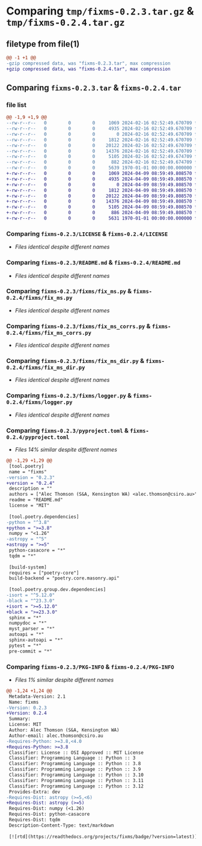 # Comparing `tmp/fixms-0.2.3.tar.gz` & `tmp/fixms-0.2.4.tar.gz`

## filetype from file(1)

```diff
@@ -1 +1 @@
-gzip compressed data, was "fixms-0.2.3.tar", max compression
+gzip compressed data, was "fixms-0.2.4.tar", max compression
```

## Comparing `fixms-0.2.3.tar` & `fixms-0.2.4.tar`

### file list

```diff
@@ -1,9 +1,9 @@
--rw-r--r--   0        0        0     1069 2024-02-16 02:52:49.670709 fixms-0.2.3/LICENSE
--rw-r--r--   0        0        0     4935 2024-02-16 02:52:49.670709 fixms-0.2.3/README.md
--rw-r--r--   0        0        0        0 2024-02-16 02:52:49.670709 fixms-0.2.3/fixms/__init__.py
--rw-r--r--   0        0        0     1812 2024-02-16 02:52:49.670709 fixms-0.2.3/fixms/fix_ms.py
--rw-r--r--   0        0        0    20122 2024-02-16 02:52:49.670709 fixms-0.2.3/fixms/fix_ms_corrs.py
--rw-r--r--   0        0        0    14376 2024-02-16 02:52:49.670709 fixms-0.2.3/fixms/fix_ms_dir.py
--rw-r--r--   0        0        0     5105 2024-02-16 02:52:49.674709 fixms-0.2.3/fixms/logger.py
--rw-r--r--   0        0        0      882 2024-02-16 02:52:49.674709 fixms-0.2.3/pyproject.toml
--rw-r--r--   0        0        0     5639 1970-01-01 00:00:00.000000 fixms-0.2.3/PKG-INFO
+-rw-r--r--   0        0        0     1069 2024-04-09 08:59:49.808570 fixms-0.2.4/LICENSE
+-rw-r--r--   0        0        0     4935 2024-04-09 08:59:49.808570 fixms-0.2.4/README.md
+-rw-r--r--   0        0        0        0 2024-04-09 08:59:49.808570 fixms-0.2.4/fixms/__init__.py
+-rw-r--r--   0        0        0     1812 2024-04-09 08:59:49.808570 fixms-0.2.4/fixms/fix_ms.py
+-rw-r--r--   0        0        0    20122 2024-04-09 08:59:49.808570 fixms-0.2.4/fixms/fix_ms_corrs.py
+-rw-r--r--   0        0        0    14376 2024-04-09 08:59:49.808570 fixms-0.2.4/fixms/fix_ms_dir.py
+-rw-r--r--   0        0        0     5105 2024-04-09 08:59:49.808570 fixms-0.2.4/fixms/logger.py
+-rw-r--r--   0        0        0      886 2024-04-09 08:59:49.808570 fixms-0.2.4/pyproject.toml
+-rw-r--r--   0        0        0     5631 1970-01-01 00:00:00.000000 fixms-0.2.4/PKG-INFO
```

### Comparing `fixms-0.2.3/LICENSE` & `fixms-0.2.4/LICENSE`

 * *Files identical despite different names*

### Comparing `fixms-0.2.3/README.md` & `fixms-0.2.4/README.md`

 * *Files identical despite different names*

### Comparing `fixms-0.2.3/fixms/fix_ms.py` & `fixms-0.2.4/fixms/fix_ms.py`

 * *Files identical despite different names*

### Comparing `fixms-0.2.3/fixms/fix_ms_corrs.py` & `fixms-0.2.4/fixms/fix_ms_corrs.py`

 * *Files identical despite different names*

### Comparing `fixms-0.2.3/fixms/fix_ms_dir.py` & `fixms-0.2.4/fixms/fix_ms_dir.py`

 * *Files identical despite different names*

### Comparing `fixms-0.2.3/fixms/logger.py` & `fixms-0.2.4/fixms/logger.py`

 * *Files identical despite different names*

### Comparing `fixms-0.2.3/pyproject.toml` & `fixms-0.2.4/pyproject.toml`

 * *Files 14% similar despite different names*

```diff
@@ -1,29 +1,29 @@
 [tool.poetry]
 name = "fixms"
-version = "0.2.3"
+version = "0.2.4"
 description = ""
 authors = ["Alec Thomson (S&A, Kensington WA) <alec.thomson@csiro.au>"]
 readme = "README.md"
 license = "MIT"
 
 [tool.poetry.dependencies]
-python = "^3.8"
+python = ">=3.8"
 numpy = "<1.26"
-astropy = "^5"
+astropy = ">=5"
 python-casacore = "*"
 tqdm = "*"
 
 [build-system]
 requires = ["poetry-core"]
 build-backend = "poetry.core.masonry.api"
 
 [tool.poetry.group.dev.dependencies]
-isort = "^5.12.0"
-black = "^23.3.0"
+isort = ">=5.12.0"
+black = ">=23.3.0"
 sphinx = "*"
 numpydoc = "*"
 myst_parser = "*"
 autoapi = "*"
 sphinx-autoapi = "*"
 pytest = "*"
 pre-commit = "*"
```

### Comparing `fixms-0.2.3/PKG-INFO` & `fixms-0.2.4/PKG-INFO`

 * *Files 1% similar despite different names*

```diff
@@ -1,24 +1,24 @@
 Metadata-Version: 2.1
 Name: fixms
-Version: 0.2.3
+Version: 0.2.4
 Summary: 
 License: MIT
 Author: Alec Thomson (S&A, Kensington WA)
 Author-email: alec.thomson@csiro.au
-Requires-Python: >=3.8,<4.0
+Requires-Python: >=3.8
 Classifier: License :: OSI Approved :: MIT License
 Classifier: Programming Language :: Python :: 3
 Classifier: Programming Language :: Python :: 3.8
 Classifier: Programming Language :: Python :: 3.9
 Classifier: Programming Language :: Python :: 3.10
 Classifier: Programming Language :: Python :: 3.11
 Classifier: Programming Language :: Python :: 3.12
 Provides-Extra: dev
-Requires-Dist: astropy (>=5,<6)
+Requires-Dist: astropy (>=5)
 Requires-Dist: numpy (<1.26)
 Requires-Dist: python-casacore
 Requires-Dist: tqdm
 Description-Content-Type: text/markdown
 
 [![rtd](https://readthedocs.org/projects/fixms/badge/?version=latest)](https://fixms.readthedocs.io/) [![Tests](https://github.com/AlecThomson/FixMS/actions/workflows/test.yml/badge.svg)](https://github.com/AlecThomson/FixMS/actions/workflows/test.yml) [![PyPi](https://github.com/AlecThomson/FixMS/actions/workflows/publish.yml/badge.svg)](https://pypi.org/project/fixms/) [![pre-commit.ci status](https://results.pre-commit.ci/badge/github/AlecThomson/FixMS/main.svg)](https://results.pre-commit.ci/latest/github/AlecThomson/FixMS/main)
```

